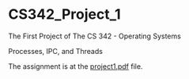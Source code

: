 # CS342_Project_1
The First Project of The CS 342 - Operating Systems

Processes, IPC, and Threads

The assignment is at the [project1.pdf](project1.pdf) file.
